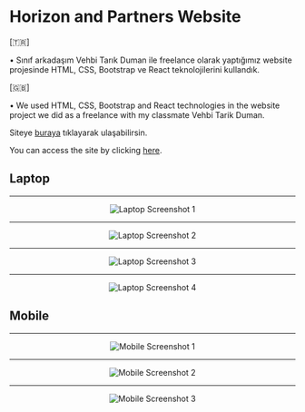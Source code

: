 # Horizon and Partners Website

[🇹🇷]

• Sınıf arkadaşım Vehbi Tarık Duman ile freelance olarak yaptığımız website projesinde HTML, CSS, Bootstrap ve React teknolojilerini kullandık.

[🇬🇧]

• We used HTML, CSS, Bootstrap and React technologies in the website project we did as a freelance with my classmate Vehbi Tarik Duman.

Siteye [buraya](https://www.hrznp.com/) tıklayarak ulaşabilirsin.

You can access the site by clicking [here](https://www.hrznp.com/).

## Laptop

---

<div align="center">
  <img src="https://github.com/serhatzunluoglu/horizon_and_partners_website/blob/8d80aab3aea26e7f36e67524a55cd03708283762/Macbook-Air-hrznp.com-1.png" alt="Laptop Screenshot 1">
</div>

---

<div align="center">
  <img src="https://github.com/serhatzunluoglu/horizon_and_partners_website/blob/8d80aab3aea26e7f36e67524a55cd03708283762/Macbook-Air-hrznp.com-2.png" alt="Laptop Screenshot 2">
</div>

---

<div align="center">
  <img src="https://github.com/serhatzunluoglu/horizon_and_partners_website/blob/8d80aab3aea26e7f36e67524a55cd03708283762/Macbook-Air-hrznp.com-3.png" alt="Laptop Screenshot 3">
</div>

---

<div align="center">
  <img src="https://github.com/serhatzunluoglu/horizon_and_partners_website/blob/8d80aab3aea26e7f36e67524a55cd03708283762/Macbook-Air-hrznp.com-4.png" alt="Laptop Screenshot 4">
</div>

## Mobile

---

<div align="center">
  <img src="https://github.com/serhatzunluoglu/horizon_and_partners_website/blob/fb09b17980ad6e1277a26acbdb1f6497825482e0/iPhone-13-PRO-1.png" alt="Mobile Screenshot 1">
</div>

---

<div align="center">
  <img src="https://github.com/serhatzunluoglu/horizon_and_partners_website/blob/fb09b17980ad6e1277a26acbdb1f6497825482e0/iPhone-13-PRO-2.png" alt="Mobile Screenshot 2">
</div>

---

<div align="center">
  <img src="https://github.com/serhatzunluoglu/horizon_and_partners_website/blob/fb09b17980ad6e1277a26acbdb1f6497825482e0/iPhone-13-PRO-1.png" alt="Mobile Screenshot 3">
</div>
